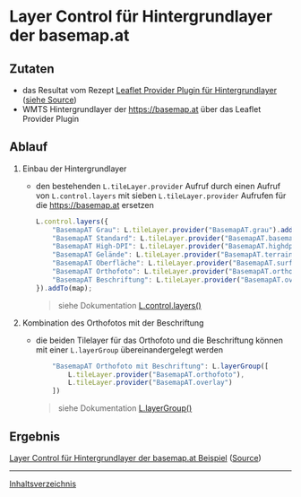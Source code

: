 # Layer Control für Hintergrundlayer der basemap.at

## Zutaten

- das Resultat vom Rezept [Leaflet Provider Plugin für Hintergrundlayer](https://webmapping.github.io/cookbook/plugin_leaflet_provider) ([siehe Source](https://github.com/webmapping/cookbook/blob/main/plugin_leaflet_provider_example.html))
- WMTS Hintergrundlayer der <https://basemap.at> über das Leaflet Provider Plugin

## Ablauf

1. Einbau der Hintergrundlayer

    - den bestehenden `L.tileLayer.provider` Aufruf durch einen Aufruf von `L.control.layers` mit sieben `L.tileLayer.provider` Aufrufen für die <https://basemap.at> ersetzen

        ```javascript
        L.control.layers({
            "BasemapAT Grau": L.tileLayer.provider("BasemapAT.grau").addTo(map),
            "BasemapAT Standard": L.tileLayer.provider("BasemapAT.basemap"),
            "BasemapAT High-DPI": L.tileLayer.provider("BasemapAT.highdpi"),
            "BasemapAT Gelände": L.tileLayer.provider("BasemapAT.terrain"),
            "BasemapAT Oberfläche": L.tileLayer.provider("BasemapAT.surface"),
            "BasemapAT Orthofoto": L.tileLayer.provider("BasemapAT.orthofoto"),
            "BasemapAT Beschriftung": L.tileLayer.provider("BasemapAT.overlay")
        }).addTo(map);
        ```

        > siehe Dokumentation [L.control.layers()](https://leafletjs.com/reference.html#control-layers)

2. Kombination des Orthofotos mit der Beschriftung

    - die beiden Tilelayer für das Orthofoto und die Beschriftung können mit einer `L.layerGroup` übereinandergelegt werden

        ```javascript
            "BasemapAT Orthofoto mit Beschriftung": L.layerGroup([
                L.tileLayer.provider("BasemapAT.orthofoto"),
                L.tileLayer.provider("BasemapAT.overlay")
            ])
        ```

        > siehe Dokumentation [L.layerGroup()](https://leafletjs.com/reference.html#layergroup)

## Ergebnis

[Layer Control für Hintergrundlayer der basemap.at Beispiel](https://webmapping.github.io/cookbook/control_layers_baselayers_example.html) ([Source](https://github.com/webmapping/cookbook/blob/main/control_layers_baselayers_example.html))

___
[Inhaltsverzeichnis](https://webmapping.github.io/cookbook/index)
